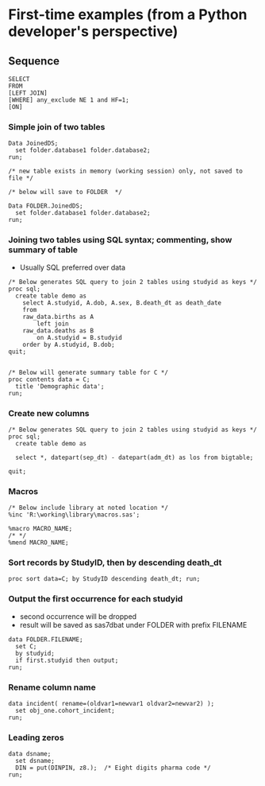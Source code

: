 


# First-time examples (from a Python developer's perspective)


## Sequence

```
SELECT 
FROM
[LEFT JOIN]
[WHERE] any_exclude NE 1 and HF=1;
[ON]
```


### Simple join of two tables
```
Data JoinedDS;
  set folder.database1 folder.database2; 
run;

/* new table exists in memory (working session) only, not saved to file */
```


```
/* below will save to FOLDER  */

Data FOLDER.JoinedDS;
  set folder.database1 folder.database2; 
run;
```


### Joining two tables using SQL syntax; commenting, show summary of table

- Usually SQL preferred over data

```
/* Below generates SQL query to join 2 tables using studyid as keys */
proc sql;
  create table demo as
    select A.studyid, A.dob, A.sex, B.death_dt as death_date
    from 
    raw_data.births as A
        left join 
    raw_data.deaths as B     
        on A.studyid = B.studyid
    order by A.studyid, B.dob;
quit;


/* Below will generate summary table for C */ 
proc contents data = C;
  title 'Demographic data';
run;

```


### Create new columns

```
/* Below generates SQL query to join 2 tables using studyid as keys */
proc sql;
  create table demo as
  
  select *, datepart(sep_dt) - datepart(adm_dt) as los from bigtable;

quit;
```


### Macros
```
/* Below include library at noted location */
%inc 'R:\working\library\macros.sas';    

%macro MACRO_NAME;
/* */
%mend MACRO_NAME;

```

### Sort records by StudyID, then by descending death_dt
```
proc sort data=C; by StudyID descending death_dt; run;
```

### Output the first occurrence for each studyid 

- second occurrence will be dropped
- result will be saved as sas7dbat under FOLDER with prefix FILENAME

```
data FOLDER.FILENAME;
  set C;
  by studyid;
  if first.studyid then output;
run;
```

### Rename column name

```
data incident( rename=(oldvar1=newvar1 oldvar2=newvar2) );
  set obj_one.cohort_incident;
run;
```

### Leading zeros

```
data dsname;
  set dsname;
  DIN = put(DINPIN, z8.);  /* Eight digits pharma code */
run;
```
